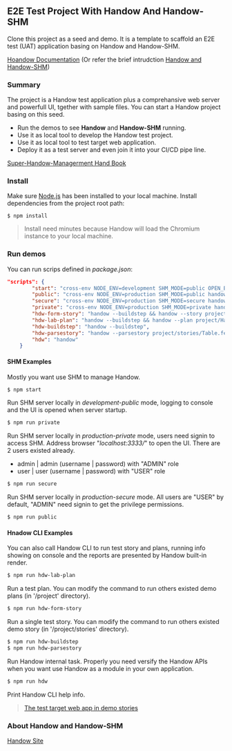 ## E2E Test Project With Handow And Handow-SHM

Clone this project as a seed and demo. It is a template to scaffold an E2E test (UAT) application basing on Handow and Handow-SHM.

[Hoandow Documentation](http://www.handow.org/documents)
(Or refer the brief intrudction [Handow and Handow-SHM](http://www.handow.org/documents/Handow_And_SHM))

### Summary

The project is a Handow test application plus a comprehansive web server and powerfull UI, tgether with sample files. You can start a Handow project basing on this seed.

+ Run the demos to see **Handow** and **Handow-SHM** running.
+ Use it as local tool to develop the Handow test project.
+ Use it as local tool to test target web application.
+ Deploy it as a test server and even join it into your CI/CD pipe line.

[Super-Handow-Managerment Hand Book](http://www.handow.org/documents/SHM_Hand_Book)

### Install

Make sure [Node.js](https://nodejs.org/en/download/) has been installed to your local machine. Install dependencies from the project root path:

```
$ npm install
```

> Install need minutes because Handow will load the Chromium instance to your local machine.

### Run demos

You can run scrips defined in _package.json_:

```json
"scripts": {
        "start": "cross-env NODE_ENV=development SHM_MODE=public OPEN_BROWSER=true handow-shm",
        "public": "cross-env NODE_ENV=production SHM_MODE=public handow-shm",
        "secure": "cross-env NODE_ENV=production SHM_MODE=secure handow-shm",
        "private": "cross-env NODE_ENV=production SHM_MODE=private handow-shm",
        "hdw-form-story": "handow --buildstep && handow --story project/stories/form_1.feature",
        "hdw-lab-plan": "handow --buildstep && handow --plan project/HandowLab",
        "hdw-buildstep": "handow --buildstep",
        "hdw-parsestory": "handow --parsestory project/stories/Table.feature",
        "hdw": "handow"
    }
```

#### SHM Examples

Mostly you want use SHM to manage Handow.

```bash
$ npm start
```

Run SHM server locally in _development-public_ mode, logging to console and the UI is opened when server startup.

```bash
$ npm run private
```

Run SHM server locally in _production-private_ mode, users need signin to access SHM. Address browser "_localhost:3333/_" to open the UI. There are 2 users existed already.

+ admin | admin (username | password) with "ADMIN" role
+ user | user (username | password) with "USER" role

```bash
$ npm run secure
```

Run SHM server locally in _production-secure_ mode. All users are "USER" by default, "ADMIN" need signin to get the privilege permissions.

```bash
$ npm run public
```

#### Hnadow CLI Examples

You can also call Handow CLI to run test story and plans, running info showing on console and the reports are presented by Handow built-in render.

```bash
$ npm run hdw-lab-plan
```

Run a test plan. You can modify the command to run others existed demo plans (in '/project' directory).

```bash
$ npm run hdw-form-story
```

Run a single test story. You can modify the command to run others existed demo story (in '/project/stories' directory).

```bash
$ npm run hdw-buildstep
$ npm run hdw-parsestory
```

Run Handow internal task. Properly you need versify the Handow APIs when you want use Handow as a module in your own application.

```bash
$ npm run hdw
```

Print Handow CLI help info.

> [The test target web app in demo stories](http://www.handow.org/lab)

### About Handow and Handow-SHM

[Handow Site](http://www.handow.org)
